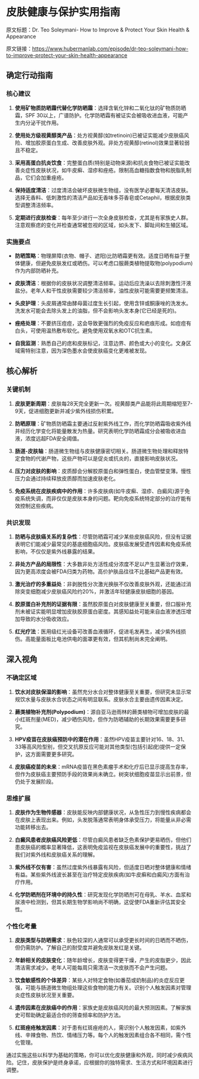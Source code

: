 # 皮肤健康与保护实用指南

原文标题：Dr. Teo Soleymani- How to Improve & Protect Your Skin Health & Appearance

原文链接：https://www.hubermanlab.com/episode/dr-teo-soleymani-how-to-improve-protect-your-skin-health-appearance

<YouTube videoId="wgUjIRtote8" />

## 确定行动指南

### 核心建议
1. **使用矿物质防晒霜代替化学防晒霜**：选择含氧化锌和二氧化钛的矿物质防晒霜，SPF 30以上，广谱防护。化学防晒霜有被证实会被吸收进血液，可能产生内分泌干扰作用。
   
2. **使用处方级视黄醇类产品**：处方视黄醇(如tretinoin)已被证实能减少皮肤癌风险、增加胶原蛋白生成、改善皮肤外观。非处方视黄醇(retinol)效果显著较弱且不稳定。

3. **采用高蛋白抗炎饮食**：完整蛋白质(特别是动物来源)和抗炎食物已被证实能改善炎症性皮肤状况，如牛皮癣、湿疹和痤疮。限制高血糖指数食物和脱脂乳制品，它们会加重痤疮。

4. **保持适度清洁**：过度清洁会破坏皮肤微生物组，没有医学必要每天清洁皮肤。选择无香料、低刺激性的清洁产品如无香味多芬香皂或Cetaphil，根据皮肤类型调整清洁频率。

5. **定期进行皮肤检查**：每年至少进行一次全身皮肤检查，尤其是有家族史人群。注意观察痣的变化并检查通常被忽视的区域，如头发下、脚趾间和生殖区域。

### 实施要点

- **防晒策略**：物理屏障(衣物、帽子、遮阳)比防晒霜更有效。适度日晒有益于整体健康，但避免皮肤发红或晒伤。可以考虑口服蕨类植物提取物(polypodium)作为内部防晒补充。

- **皮肤清洁**：根据你的皮肤状况调整清洁频率。运动后应洗澡以去除刺激性汗液盐分。老年人和干性皮肤需要较少清洁频率，油性皮肤可能需要更频繁清洁。

- **头皮护理**：头皮屑通常由酵母菌过度生长引起，使用含锌或酮康唑的洗发水。洗发水可能会去除头发上的油脂，但不会影响头发本身(它已经是死的)。

- **痤疮处理**：不要挤压痘痘，这会导致更强烈的免疫反应和疤痕形成。如痘痘有白头，可使用温热敷布软化。避免使用双氧水和OTC抗生素。

- **自我监测**：熟悉自己的痣和皮肤标记，注意边界、颜色或大小的变化。文身区域需特别注意，因为深色墨水会使皮肤癌变化更难被发现。

## 核心解析

### 关键机制

1. **皮肤更新周期**：皮肤每28天完全更新一次。视黄醇类产品能将此周期缩短至7-9天，促进细胞更新并减少紫外线损伤积累。

2. **防晒原理**：矿物质防晒霜主要通过反射紫外线工作，而化学防晒霜吸收紫外线并经历化学变化将能量散发为热量。研究表明化学防晒霜成分会被吸收进血液，浓度远超FDA安全阈值。

3. **肠道-皮肤轴**：肠道微生物组与皮肤健康密切相关。肠道微生物处理和释放特定食物的代谢产物，这些产物可以是促炎或抗炎的，直接影响皮肤状况。

4. **压力对皮肤的影响**：皮质醇会分解胶原蛋白和弹性蛋白，使血管壁变薄。慢性压力会通过持续释放皮质醇而加速皮肤老化。

5. **免疫系统在皮肤疾病中的作用**：许多皮肤病(如牛皮癣、湿疹、白癜风)源于免疫系统失调，而非仅仅是皮肤本身的问题。靶向免疫系统特定部分的治疗能有效控制这些疾病。

### 共识发现

1. **防晒与皮肤癌关系的复杂性**：尽管防晒霜可减少某些皮肤癌风险，但没有证据表明它们能减少最常见的基底细胞癌风险。皮肤癌发展受遗传因素和免疫系统影响，不仅仅是紫外线暴露的结果。

2. **非处方产品的局限性**：大多数非处方活性成分浓度不足以产生显著治疗效果，因为更高浓度会被FDA归类为药物。高价护肤品往往不比基础产品更有效。

3. **激光治疗的多重益处**：非剥脱性分次激光换肤不仅改善皮肤外观，还能通过消除突变细胞减少皮肤癌风险约20%，并激活年轻健康皮肤细胞的基因。

4. **胶原蛋白补充剂的证据有限**：虽然胶原蛋白对皮肤健康至关重要，但口服补充剂未被证实能明显增加皮肤胶原蛋白密度。其感知益处可能来自血液渗透压增加导致的水分吸收效应。

5. **红光疗法**：医用级红光设备可改善血液循环，促进毛发再生，减少紫外线损伤。高能量面板比电池供电的面罩更有效，但其机制尚未完全阐明。

## 深入视角

### 不确定区域

1. **饮水对皮肤保湿的影响**：虽然充分水合对整体健康至关重要，但研究未显示常规饮水量与皮肤水合状态之间有明显联系。皮肤水合主要由遗传因素决定。

2. **蕨类植物补充剂(Polypodium)**：源自亚马逊雨林的蕨类植物可增加皮肤的最小红斑剂量(MED)，减少晒伤风险，但作为防晒辅助的长期效果需要更多研究。

3. **HPV疫苗在皮肤癌预防中的潜在作用**：虽然HPV疫苗主要针对16、18、31、33等高风险型别，但交叉抗原反应可能对其他类型(包括引起疣)提供一定保护，这方面需要更多研究。

4. **皮肤癌疫苗的未来**：mRNA疫苗在黑色素瘤手术和化疗后已显示提高生存率，但作为皮肤癌主要预防手段的效果尚未确立。树突状细胞疫苗显示出前景，但仍处于发展阶段。

### 思维扩展

1. **皮肤作为生物传感器**：皮肤能反映内部健康状况，从急性压力到慢性疾病都会在皮肤上表现出来。例如，头发脱落通常表明身体承受压力，将能量从非必需功能转移出去。

2. **白癜风患者皮肤癌风险更低**：尽管白癜风患者缺乏色素保护更易晒伤，但他们患皮肤癌的概率显著降低，这表明免疫监视在皮肤癌发展中的重要性，挑战了我们对紫外线和皮肤癌关系的理解。

3. **紫外线不仅有害**：虽然过度紫外线暴露有风险，但适度日晒对整体健康和情绪有益。某些紫外线波长甚至在治疗特定皮肤疾病(如牛皮癣和白癜风)方面有治疗作用。

4. **化学防晒剂在环境中的持久性**：研究发现化学防晒剂可在母乳、羊水、血浆和尿液中检测到，但其长期生物学影响尚不明确，这促使FDA重新评估其安全性。

### 个性化考量

1. **皮肤类型与防晒需求**：肤色较深的人通常可以承受更长时间的日晒而不晒伤，但仍需防护。了解自己的耐受度并避免皮肤发红是关键。

2. **年龄相关的皮肤变化**：随年龄增长，皮肤变得更干燥，产生的皮脂更少，因此清洁需求减少。老年人可能每周只需清洁一次皮肤而不会产生问题。

3. **饮食敏感性的个体差异**：某些人对特定食物(如番茄或奶制品)的炎症反应更强，可能与肠道微生物组处理这些食物的能力有关。识别个人触发因素对管理炎症性皮肤状况至关重要。

4. **遗传因素在皮肤癌中的作用**：家族史是皮肤癌风险的最大预测因素。了解家族史可帮助确定最适合你的筛查频率和防护方法。

5. **红斑痤疮触发因素**：对于患有红斑痤疮的人，需识别个人触发因素，如紫外线、辛辣食物、热饮、情绪压力等。每个人的触发因素组合各不相同，需个性化管理。

通过实施这些以科学为基础的策略，你可以优化皮肤健康和外观，同时减少疾病风险。记住，皮肤保护是终身承诺，应根据你的独特需求、生活方式和环境因素进行调整。
